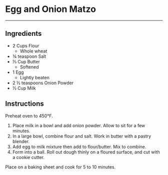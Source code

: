 # Egg and Onion Matzo
---
## Ingredients
- 2 Cups Flour
  - Whole wheat
- ¾ teaspoon Salt
- ⅓ Cup Butter
  - Softened
- 1 Egg
  - Lightly beaten
- 2 ½ teaspoons Onion Powder
- ½ Cup Milk

## Instructions
Preheat oven to 450°F.

1. Place milk in a bowl and add onion powder. Allow to sit for a few minutes.
2. In a large bowl, combine flour and salt. Work in butter with a pastry blender.
3. Add egg to milk mixture then add to flour/butter. Mix to combine.
4. Form into a ball. Roll out dough thinly on a floured surface, and cut with a cookie cutter.

Place on a baking sheet and cook for 5 to 10 minutes.
